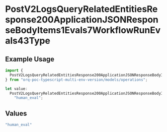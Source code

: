 # PostV2LogsQueryRelatedEntitiesResponse200ApplicationJSONResponseBodyItems1Evals7WorkflowRunEvals43Type

## Example Usage

```typescript
import {
  PostV2LogsQueryRelatedEntitiesResponse200ApplicationJSONResponseBodyItems1Evals7WorkflowRunEvals43Type,
} from "orq-poc-typescript-multi-env-version/models/operations";

let value:
  PostV2LogsQueryRelatedEntitiesResponse200ApplicationJSONResponseBodyItems1Evals7WorkflowRunEvals43Type =
    "human_eval";
```

## Values

```typescript
"human_eval"
```